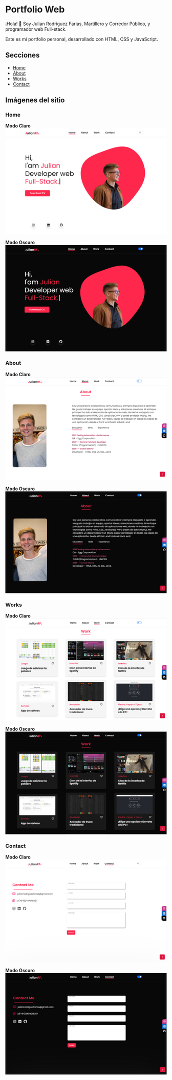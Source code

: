 # Portfolio Web

¡Hola! 👋 Soy Julian Rodriguez Farias, Martillero y Corredor Público, y programador web Full-stack.

Este es mi portfolio personal, desarrollado con HTML, CSS y JavaScript.

## Secciones

- [Home](#home)
- [About](#about)
- [Works](#works)
- [Contact](#contact)

## Imágenes del sitio

### Home

**Modo Claro**
![Home Light](img/portfolio-light.png)

**Modo Oscuro**
![Home Dark](img/portfolio-dark.png)

### About

**Modo Claro**
![About Light](img/about-light.png)

**Modo Oscuro**
![About Dark](img/about-dark.png)

### Works

**Modo Claro**
![Works Light](img/work-light.png)

**Modo Oscuro**
![Works Dark](img/work-dark.png)

### Contact

**Modo Claro**
![Contact Light](img/contact-light.png)

**Modo Oscuro**
![Contact Dark](img/contact-dark.png)


